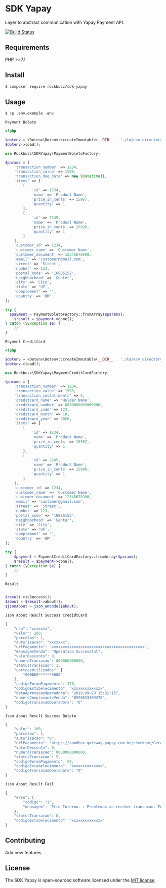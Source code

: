 # SDK Yapay

Layer to abstract communication with Yapay Payment API.

[![Build Status](https://travis-ci.org/rockbuzz/sdk-yapay.svg?branch=master)](https://travis-ci.org/rockbuzz/sdk-yapay)

## Requirements

PHP >=7.1

## Install

```bash
$ composer require rockbuzz/sdk-yapay
```

## Usage

```bash
$ cp .env.example .env
```

`Payment Boleto`
```php
<?php

$dotenv = \Dotenv\Dotenv::createImmutable(__DIR__ . './to/env_directory/');
$dotenv->load();

use Rockbuzz\SDKYapay\PaymentBoletoFactory;

$params = [
    'transaction_number' => 1234,
    'transaction_value' => 1598,
    'transaction_due_date' => new \Datetime(),
    'items' => [
        [
            'id' => 1234,
            'name' => 'Product Name',
            'price_in_cents' => 15987,
            'quantity' => 1
        ],
        [
            'id' => 2345,
            'name' => 'Product Name',
            'price_in_cents' => 15990,
            'quantity' => 1
        ]
    ],
    'customer_id' => 1234,
    'customer_name' => 'Customer Name',
    'customer_document' => 12345678900,
    'email' => 'customer@gmail.com',
    'street' => 'Street',
    'number' => 123,
    'postal_code' => '16985152',
    'neighborhood' => 'Center',
    'city' => 'City',
    'state' => 'UF',
    'complement' => '',
    'country' => 'BR'
];

try {
  $payment = PaymentBoletoFactory::fromArray($params);
    $result = $payment->done();
} catch (\Exception $e) {
    //
}
```

`Payment CreditCard`
```php
<?php

$dotenv = \Dotenv\Dotenv::createImmutable(__DIR__ . './to/env_directory/');
$dotenv->load();

use Rockbuzz\SDKYapay\PaymentCreditCardFactory;

$params = [
    'transaction_number' => 1234,
    'transaction_value' => 1598,
    'transaction_installments' => 5,
    'creditcard_name' => 'Holder Name',
    'creditcard_number' => 0000000000000000,
    'creditcard_code' => 123,
    'creditcard_month' => 10,
    'creditcard_year' => 2020,
    'items' => [
        [
            'id' => 1234,
            'name' => 'Product Name',
            'price_in_cents' => 15987,
            'quantity' => 1
        ],
        [
            'id' => 2345,
            'name' => 'Product Name',
            'price_in_cents' => 15990,
            'quantity' => 1
        ]
    ],
    'customer_id' => 1234,
    'customer_name' => 'Customer Name',
    'customer_document' => 12345678900,
    'email' => 'customer@gmail.com',
    'street' => 'Street',
    'number' => 123,
    'postal_code' => '16985152',
    'neighborhood' => 'Center',
    'city' => 'City',
    'state' => 'UF',
    'complement' => '',
    'country' => 'BR'
];

try {
    $payment = PaymentCreditCardFactory::fromArray($params);
    $result = $payment->done();
} catch (\Exception $e) {
    //
}
```

`Result`
```php

$result->isSuccess();
$about = $result->about();
$jsonAbout = json_encode($about);
```

`Json About Result Success CredidtCard`
```javascript
{
    "nsu": "xxxxxxx",
    "valor": 100,
    "parcelas": 1,
    "autorizacao": "xxxxxxx",
    "urlPagamento": "xxxxxxxxxxxxxxxxxxxxxxxxxxxxxxxxxxxxxxxxxx",
    "mensagemVenda": "Operation Successful",
    "valorDesconto": 0,
    "numeroTransacao": 000000000000,
    "statusTransacao": 1,
    "cartoesUtilizados": [
        "000000******0000"
    ],
    "codigoFormaPagamento": 170,
    "codigoEstabelecimento": "xxxxxxxxxxxxxx",
    "dataAprovacaoOperadora": "2019-09-20 15:31:15",
    "numeroComprovanteVenda": "0920033109378",
    "codigoTransacaoOperadora": "6"
}
```

`Json About Result Success Boleto`
```javascript
{
    "valor": 100,
    "parcelas": 1,
    "autorizacao": "0",
    "urlPagamento": "https://sandbox.gateway.yapay.com.br/checkout/GeradorBoleto.do?cod=xxxxxxxxxxxxxxxxxxxxxxxxxxxxxxxxxxxxxxxx",
    "valorDesconto": 0,
    "numeroTransacao": 0000000000000,
    "statusTransacao": 5,
    "codigoFormaPagamento": 29,
    "codigoEstabelecimento": "xxxxxxxxxxxxxx",
    "codigoTransacaoOperadora": "0"
}
```

`Json About Result Fail`
```javascript
{
    "erro": {
        "codigo": "1",
        "mensagem": "Erro Interno. : Problemas ao receber transacao. Forma de Pagamento inexistente ou nao configurada para este estabelecimento, valor enviado: 17"
    },
    "statusTransacao": 0,
    "codigoEstabelecimento": "xxxxxxxxxxxxxx"
}
```

## Contributing

Add new features.

## License

The SDK Yapay is open-sourced software licensed under the [MIT license](https://opensource.org/licenses/MIT).